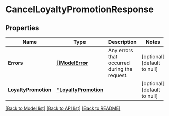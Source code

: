 # CancelLoyaltyPromotionResponse

## Properties

 Name                 | Type                                         | Description                                  | Notes                        
----------------------|----------------------------------------------|----------------------------------------------|------------------------------
 **Errors**           | [**[]ModelError**](Error.md)                 | Any errors that occurred during the request. | [optional] [default to null] 
 **LoyaltyPromotion** | [***LoyaltyPromotion**](LoyaltyPromotion.md) |                                              | [optional] [default to null] 

[[Back to Model list]](../README.md#documentation-for-models) [[Back to API list]](../README.md#documentation-for-api-endpoints) [[Back to README]](../README.md)

